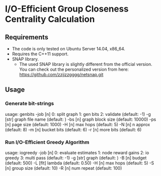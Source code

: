 # I/O-Efficient Group Closeness Centrality Calculation

## Requirements

* The code is only tested on Ubuntu Server 14.04, x86_64.
* Requires the C++11 support.
* SNAP library.
  * The used SNAP library is slightly different from the official version.
    You can check out the personalized version from here:
    https://github.com/zzjjzzgggg/netsnap.git

## Usage

### Generate bit-strings

usage: genbits
    -job     [n]      0: split graph
		      1: gen bits
		      2: validate (default: -1)
    -g       [str]    graph file name (default: )
    -bs      [n]      graph block size (default: 10000)
    -ps      [n]      page size (default: 1000)
    -H       [n]      max hops (default: 5)
    -N       [n]      n approx (default: 8)
    -m       [n]      bucket bits (default: 6)
    -r       [n]      more bits (default: 6)



### Run I/O-Efficient Greedy Algorithm

usage: iogreedy
    -job     [n]      0: evaluate estimates
		      1: node reward gains
		      2: io greedy
		      3: multi pass (default: -1)
    -g       [str]    graph (default: )
    -B       [n]      budget (default: 500)
    -L       [flt]    lambda (default: 0.50)
    -H       [n]      max hops (default: 5)
    -S       [n]      group size (default: 10)
    -R       [n]      num repeat (default: 100)
